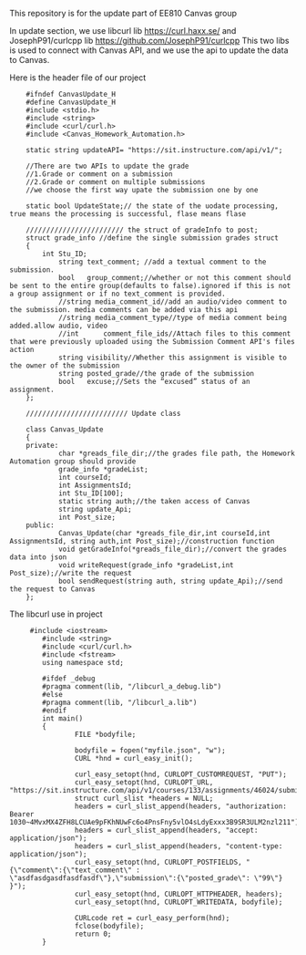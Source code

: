 This repository is for the update part of EE810 Canvas group

In update section,
we use libcurl lib https://curl.haxx.se/ and JosephP91/curlcpp lib https://github.com/JosephP91/curlcpp 
This two libs is used to connect with Canvas API, and we use the api to update the data to Canvas.

Here is the header file of our project

        #ifndef CanvasUpdate_H
        #define CanvasUpdate_H
        #include <stdio.h>
        #include <string>
        #include <curl/curl.h>
        #include <Canvas_Homework_Automation.h>

        static string updateAPI= "https://sit.instructure.com/api/v1/";

        //There are two APIs to update the grade
        //1.Grade or comment on a submission
        //2.Grade or comment on multiple submissions
        //we choose the first way upate the submission one by one

        static bool UpdateState;// the state of the uodate processing, true means the processing is successful, flase means flase

        //////////////////////// the struct of gradeInfo to post; 
        struct grade_info //define the single submission grades struct
        {
            int Stu_ID;
                string text_comment; //add a textual comment to the submission.
                bool   group_comment;//whether or not this comment should be sent to the entire group(defaults to false).ignored if this is not a group assignment or if no text_comment is provided.
                //string media_comment_id//add an audio/video comment to the submission. media comments can be added via this api
                //string media_comment_type//type of media comment being added.allow audio, video
                //int	   comment_file_ids//Attach files to this comment that were previously uploaded using the Submission Comment API's files action
                string visibility//Whether this assignment is visible to the owner of the submission
                string posted_grade//the grade of the submission
                bool   excuse;//Sets the “excused” status of an assignment.
        };

        ///////////////////////// Update class

        class Canvas_Update
        {
        private:
                char *greads_file_dir;//the grades file path, the Homework Automation group should provide
                grade_info *gradeList;
                int courseId;
                int AssignmentsId;
                int Stu_ID[100];
                static string auth;//the taken access of Canvas
                string update_Api;
                int Post_size;
        public:
                Canvas_Update(char *greads_file_dir,int courseId,int AssignmentsId, string auth,int Post_size);//construction function
                void getGradeInfo(*greads_file_dir);//convert the grades data into json 
                void writeRequest(grade_info *gradeList,int Post_size);//write the request
                bool sendRequest(string auth, string update_Api);//send the request to Canvas
        };




The libcurl use in project 

         #include <iostream>
            #include <string>
            #include <curl/curl.h>
            #include <fstream>
            using namespace std;

            #ifdef _debug
            #pragma comment(lib, "/libcurl_a_debug.lib")
            #else
            #pragma comment(lib, "/libcurl_a.lib")
            #endif
            int main()
            {
                    FILE *bodyfile; 

                    bodyfile = fopen("myfile.json", "w");
                    CURL *hnd = curl_easy_init();

                    curl_easy_setopt(hnd, CURLOPT_CUSTOMREQUEST, "PUT");
                    curl_easy_setopt(hnd, CURLOPT_URL, "https://sit.instructure.com/api/v1/courses/133/assignments/46024/submissions/19850");
                    struct curl_slist *headers = NULL;
                    headers = curl_slist_append(headers, "authorization: Bearer 1030~4MvxMX4ZFH8LCUAe9pFKhNUwFc6o4PnsFny5vlO4sLdyExxx3B9SR3ULM2nzl211");
                    headers = curl_slist_append(headers, "accept: application/json");
                    headers = curl_slist_append(headers, "content-type: application/json");
                    curl_easy_setopt(hnd, CURLOPT_POSTFIELDS, "{\"comment\":{\"text_comment\" : \"asdfasdgasdfasdfasdf\"},\"submission\":{\"posted_grade\": \"99\"} }");
                    curl_easy_setopt(hnd, CURLOPT_HTTPHEADER, headers);
                    curl_easy_setopt(hnd, CURLOPT_WRITEDATA, bodyfile);

                    CURLcode ret = curl_easy_perform(hnd);
                    fclose(bodyfile);
                    return 0;
            }
